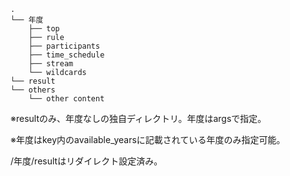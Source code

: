 ```
.
└── 年度
    ├── top
    ├── rule
    ├── participants
    ├── time_schedule
    ├── stream
    └── wildcards
└── result
└── others
    └── other content
```

※resultのみ、年度なしの独自ディレクトリ。年度はargsで指定。

※年度はkey内のavailable_yearsに記載されている年度のみ指定可能。

/年度/resultはリダイレクト設定済み。
